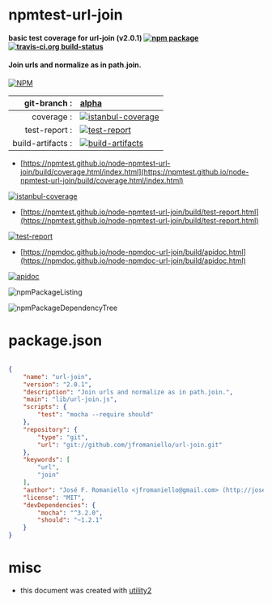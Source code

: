 # npmtest-url-join

#### basic test coverage for  url-join (v2.0.1)  [![npm package](https://img.shields.io/npm/v/npmtest-url-join.svg?style=flat-square)](https://www.npmjs.org/package/npmtest-url-join) [![travis-ci.org build-status](https://api.travis-ci.org/npmtest/node-npmtest-url-join.svg)](https://travis-ci.org/npmtest/node-npmtest-url-join)

#### Join urls and normalize as in path.join.

[![NPM](https://nodei.co/npm/url-join.png?downloads=true&downloadRank=true&stars=true)](https://www.npmjs.com/package/url-join)

| git-branch : | [alpha](https://github.com/npmtest/node-npmtest-url-join/tree/alpha)|
|--:|:--|
| coverage : | [![istanbul-coverage](https://npmtest.github.io/node-npmtest-url-join/build/coverage.badge.svg)](https://npmtest.github.io/node-npmtest-url-join/build/coverage.html/index.html)|
| test-report : | [![test-report](https://npmtest.github.io/node-npmtest-url-join/build/test-report.badge.svg)](https://npmtest.github.io/node-npmtest-url-join/build/test-report.html)|
| build-artifacts : | [![build-artifacts](https://npmtest.github.io/node-npmtest-url-join/glyphicons_144_folder_open.png)](https://github.com/npmtest/node-npmtest-url-join/tree/gh-pages/build)|

- [https://npmtest.github.io/node-npmtest-url-join/build/coverage.html/index.html](https://npmtest.github.io/node-npmtest-url-join/build/coverage.html/index.html)

[![istanbul-coverage](https://npmtest.github.io/node-npmtest-url-join/build/screenCapture.buildCi.browser.%252Ftmp%252Fbuild%252Fcoverage.lib.html.png)](https://npmtest.github.io/node-npmtest-url-join/build/coverage.html/index.html)

- [https://npmtest.github.io/node-npmtest-url-join/build/test-report.html](https://npmtest.github.io/node-npmtest-url-join/build/test-report.html)

[![test-report](https://npmtest.github.io/node-npmtest-url-join/build/screenCapture.buildCi.browser.%252Ftmp%252Fbuild%252Ftest-report.html.png)](https://npmtest.github.io/node-npmtest-url-join/build/test-report.html)

- [https://npmdoc.github.io/node-npmdoc-url-join/build/apidoc.html](https://npmdoc.github.io/node-npmdoc-url-join/build/apidoc.html)

[![apidoc](https://npmdoc.github.io/node-npmdoc-url-join/build/screenCapture.buildCi.browser.%252Ftmp%252Fbuild%252Fapidoc.html.png)](https://npmdoc.github.io/node-npmdoc-url-join/build/apidoc.html)

![npmPackageListing](https://npmtest.github.io/node-npmtest-url-join/build/screenCapture.npmPackageListing.svg)

![npmPackageDependencyTree](https://npmtest.github.io/node-npmtest-url-join/build/screenCapture.npmPackageDependencyTree.svg)



# package.json

```json

{
    "name": "url-join",
    "version": "2.0.1",
    "description": "Join urls and normalize as in path.join.",
    "main": "lib/url-join.js",
    "scripts": {
        "test": "mocha --require should"
    },
    "repository": {
        "type": "git",
        "url": "git://github.com/jfromaniello/url-join.git"
    },
    "keywords": [
        "url",
        "join"
    ],
    "author": "José F. Romaniello <jfromaniello@gmail.com> (http://joseoncode.com)",
    "license": "MIT",
    "devDependencies": {
        "mocha": "^3.2.0",
        "should": "~1.2.1"
    }
}
```



# misc
- this document was created with [utility2](https://github.com/kaizhu256/node-utility2)
